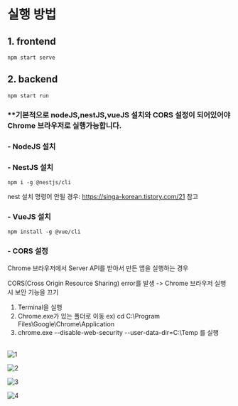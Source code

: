 # 실행 방법


## 1. frontend
```
npm start serve
```
## 2. backend
```
npm start run
```

### **기본적으로 nodeJS,nestJS,vueJS 설치와 CORS 설정이 되어있어야 Chrome 브라우저로 실행가능합니다.

### - NodeJS 설치

### - NestJS 설치
```
npm i -g @nestjs/cli
```
nest 설치 명령어 안될 경우: https://singa-korean.tistory.com/21 참고

### - VueJS 설치
```
npm install -g @vue/cli
```

### - CORS 설정
Chrome 브라우저에서 Server API를 받아서 만든 앱을 실행하는 경우

CORS(Cross Origin Resource Sharing) error를 발생 -> Chrome 브라우저 실행시 보안 기능을 끄기

1. Terminal을 실행
2. Chrome.exe가 있는 폴더로 이동 ex) cd C:\Program Files\Google\Chrome\Application
3. chrome.exe --disable-web-security --user-data-dir=C:\Temp 를 실행

 <br>![1](https://user-images.githubusercontent.com/37142771/145857195-54f5a4b8-a72f-4bf7-b6d9-06a19039e4de.JPG)


![2](https://user-images.githubusercontent.com/37142771/145857366-7c8d5744-ce7b-4832-b5d0-df731f599163.JPG)

![3](https://user-images.githubusercontent.com/37142771/145857439-27cf7119-628a-42e1-b439-14837b7ed772.JPG)

![4](https://user-images.githubusercontent.com/37142771/145857467-24f981b3-aef5-4715-8881-f17eb3890a92.JPG)

